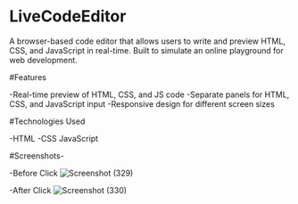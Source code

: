 # LiveCodeEditor

A browser-based code editor that allows users to write and preview HTML, CSS, and JavaScript in real-time. Built to simulate an online playground for web development.

#Features

 -Real-time preview of HTML, CSS, and JS code
 -Separate panels for HTML, CSS, and JavaScript input
 -Responsive design for different screen sizes

#Technologies Used

-HTML
-CSS
JavaScript

#Screenshots-

-Before Click
![Screenshot (329)](https://github.com/user-attachments/assets/f856b04e-459e-4aad-866d-f822a1369171)

-After Click
![Screenshot (330)](https://github.com/user-attachments/assets/f05afde4-7bd0-4ffa-828f-bcc4e4c3500e)

